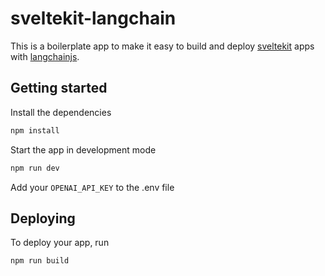 # sveltekit-langchain

This is a boilerplate app to make it easy to build and deploy [sveltekit](https://github.com/sveltejs/kit) apps with [langchainjs](https://github.com/hwchase17/langchainjs).

## Getting started

Install the dependencies

```bash
npm install
```

Start the app in development mode

```bash
npm run dev
```

Add your `OPENAI_API_KEY` to the .env file

## Deploying

To deploy your app, run

```bash
npm run build
```